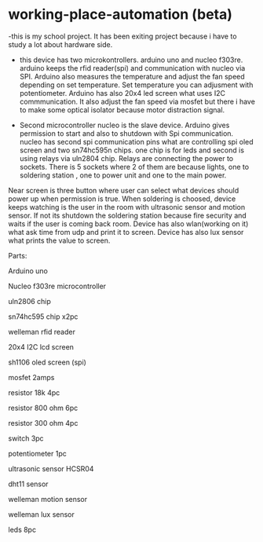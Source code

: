 # working-place-automation (beta)
-this is my school project. It has been exiting project because i have to study a lot about hardware side.

- this device has two microkontrollers. arduino uno and nucleo f303re. arduino keeps the rfid reader(spi) and communication with
nucleo via SPI. Arduino also measures the temperature and adjust the fan speed depending on set temperature. Set temperature you
can adjusment with potentiometer. Arduino has also 20x4 led screen what uses I2C commmunication. It also adjust the fan speed via mosfet
but there i have to make some optical isolator because motor distraction signal.

- Second microcontroller nucleo is the slave device. Arduino gives permission to start and also to shutdown with Spi communication. 
nucleo has second spi communication pins what are controlling spi oled screen and two sn74hc595n chips. one chip is for leds and second
is using relays via uln2804 chip. 
Relays are connecting the power to sockets. There is 5 sockets where 2 of them are because lights, one to soldering station
, one to power unit and one to the main power. 

Near screen is three button where user can select what devices should power up when permission is true. When
soldering is choosed, device keeps watching is the user in the room with ultrasonic sensor and motion sensor. If not its shutdown the soldering station because 
fire security and waits if the user is coming back room. Device has also wlan(working on it) what ask time from udp and print it to screen. 
Device has also lux sensor what prints the value to screen.

Parts:

Arduino uno

Nucleo f303re microcontroller

uln2806 chip

sn74hc595 chip x2pc

welleman rfid reader

20x4 I2C lcd screen

sh1106 oled screen (spi)

mosfet 2amps

resistor 18k 4pc

resistor 800 ohm 6pc

resistor 300 ohm 4pc

switch 3pc

potentiometer 1pc

ultrasonic sensor HCSR04

dht11 sensor

welleman motion sensor

welleman lux sensor

leds 8pc
